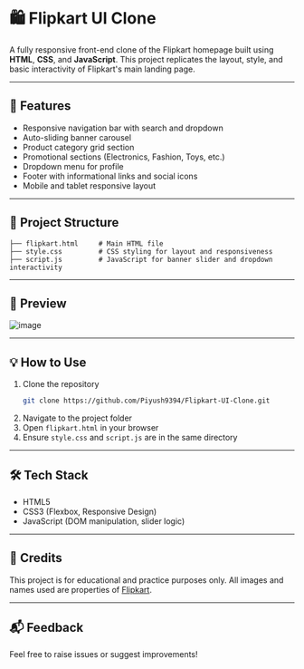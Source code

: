 # 🛍️ Flipkart UI Clone

A fully responsive front-end clone of the Flipkart homepage built using **HTML**, **CSS**, and **JavaScript**. This project replicates the layout, style, and basic interactivity of Flipkart's main landing page.

---

## 🚀 Features

- Responsive navigation bar with search and dropdown
- Auto-sliding banner carousel
- Product category grid section
- Promotional sections (Electronics, Fashion, Toys, etc.)
- Dropdown menu for profile
- Footer with informational links and social icons
- Mobile and tablet responsive layout

---

## 📂 Project Structure

```
├── flipkart.html     # Main HTML file
├── style.css         # CSS styling for layout and responsiveness
├── script.js         # JavaScript for banner slider and dropdown interactivity
```

---

## 📸 Preview

![image](https://github.com/user-attachments/assets/ade0abfb-e869-42cd-b991-02f87019524f)

---

## 💡 How to Use

1. Clone the repository
   ```bash
   git clone https://github.com/Piyush9394/Flipkart-UI-Clone.git
   ```
2. Navigate to the project folder
3. Open `flipkart.html` in your browser
4. Ensure `style.css` and `script.js` are in the same directory

---

## 🛠️ Tech Stack

- HTML5
- CSS3 (Flexbox, Responsive Design)
- JavaScript (DOM manipulation, slider logic)

---

## 📌 Credits

This project is for educational and practice purposes only. All images and names used are properties of [Flipkart](https://www.flipkart.com).

---

## 📬 Feedback

Feel free to raise issues or suggest improvements!

